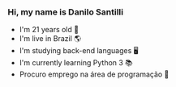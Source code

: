 ### Hi, my name is Danilo Santilli

<!--
**Danilo-Santilli/Danilo-Santilli** is a ✨ _special_ ✨ repository because its `README.md` (this file) appears on your GitHub profile.

Here are some ideas to get you started:

- 🔭 I’m currently working on ...
- 🌱 I’m currently learning ...
- 👯 I’m looking to collaborate on ...
- 🤔 I’m looking for help with ...
- 💬 Ask me about ...
- 📫 How to reach me: ...
- 😄 Pronouns: ...
- ⚡ Fun fact: ...
-->
- I'm 21 years old 🎂
- I'm live in Brazil 🌎
- I'm studying back-end languages 🖥️
- I'm currently learning Python 3 📚
- Procuro emprego na área de programação  🔎
